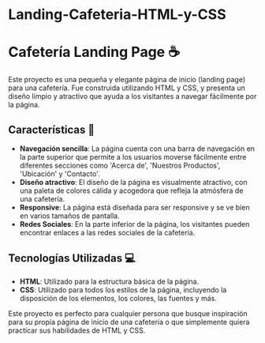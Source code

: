 # Landing-Cafeteria-HTML-y-CSS
# Cafetería Landing Page ☕️

Este proyecto es una pequeña y elegante página de inicio (landing page) para una cafetería. Fue construida utilizando HTML y CSS, y presenta un diseño limpio y atractivo que ayuda a los visitantes a navegar fácilmente por la página.

## Características 🌟

- **Navegación sencilla**: La página cuenta con una barra de navegación en la parte superior que permite a los usuarios moverse fácilmente entre diferentes secciones como 'Acerca de', 'Nuestros Productos', 'Ubicación' y 'Contacto'.
- **Diseño atractivo**: El diseño de la página es visualmente atractivo, con una paleta de colores cálida y acogedora que refleja la atmósfera de una cafetería.
- **Responsive**: La página está diseñada para ser responsive y se ve bien en varios tamaños de pantalla.
- **Redes Sociales**: En la parte inferior de la página, los visitantes pueden encontrar enlaces a las redes sociales de la cafetería.

## Tecnologías Utilizadas 💻

- **HTML**: Utilizado para la estructura básica de la página.
- **CSS**: Utilizado para todos los estilos de la página, incluyendo la disposición de los elementos, los colores, las fuentes y más.

Este proyecto es perfecto para cualquier persona que busque inspiración para su propia página de inicio de una cafetería o que simplemente quiera practicar sus habilidades de HTML y CSS.
